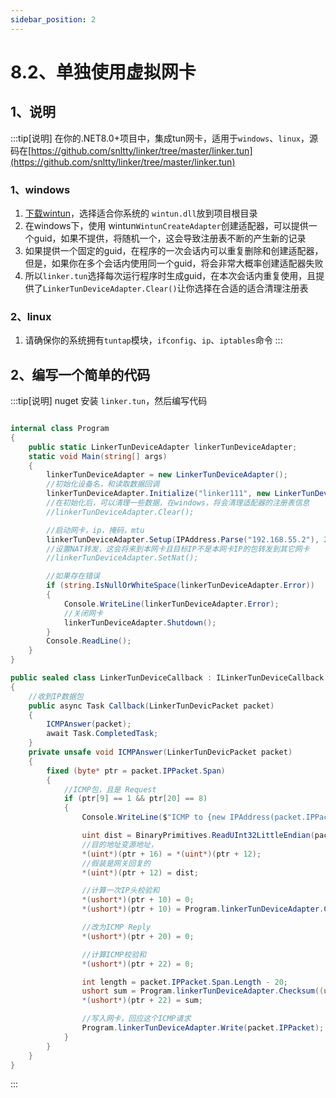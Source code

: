 ```yaml
---
sidebar_position: 2
---
```


# 8.2、单独使用虚拟网卡

## 1、说明

:::tip[说明]
在你的.NET8.0+项目中，集成tun网卡，适用于`windows`、`linux`，源码在[https://github.com/snltty/linker/tree/master/linker.tun](https://github.com/snltty/linker/tree/master/linker.tun)

### 1、windows
1. [下载wintun](https://www.wintun.net/)，选择适合你系统的 `wintun.dll`放到项目根目录
1. 在windows下，使用 wintun`WintunCreateAdapter`创建适配器，可以提供一个guid，如果不提供，将随机一个，这会导致注册表不断的产生新的记录
2. 如果提供一个固定的guid，在程序的一次会话内可以重复删除和创建适配器，但是，如果你在多个会话内使用同一个guid，将会非常大概率创建适配器失败
3. 所以`linker.tun`选择每次运行程序时生成guid，在本次会话内重复使用，且提供了`LinkerTunDeviceAdapter.Clear()`让你选择在合适的适合清理注册表

### 2、linux
1. 请确保你的系统拥有`tuntap`模块，`ifconfig`、`ip`、`iptables`命令
:::

## 2、编写一个简单的代码

:::tip[说明]
nuget 安装 `linker.tun`，然后编写代码

```c#

internal class Program
{
    public static LinkerTunDeviceAdapter linkerTunDeviceAdapter;
    static void Main(string[] args)
    {
        linkerTunDeviceAdapter = new LinkerTunDeviceAdapter();
        //初始化设备名，和读取数据回调
        linkerTunDeviceAdapter.Initialize("linker111", new LinkerTunDeviceCallback());
        //在初始化后，可以清理一些数据，在windows，将会清理适配器的注册表信息
        //linkerTunDeviceAdapter.Clear();

        //启动网卡，ip，掩码，mtu
        linkerTunDeviceAdapter.Setup(IPAddress.Parse("192.168.55.2"), 24, 1416);
        //设置NAT转发，这会将来到本网卡且目标IP不是本网卡IP的包转发到其它网卡
        //linkerTunDeviceAdapter.SetNat();

        //如果存在错误
        if (string.IsNullOrWhiteSpace(linkerTunDeviceAdapter.Error))
        {
            Console.WriteLine(linkerTunDeviceAdapter.Error);
            //关闭网卡
            linkerTunDeviceAdapter.Shutdown();
        }
        Console.ReadLine();
    }
}

public sealed class LinkerTunDeviceCallback : ILinkerTunDeviceCallback
{
    //收到IP数据包
    public async Task Callback(LinkerTunDevicPacket packet)
    {
        ICMPAnswer(packet);
        await Task.CompletedTask;
    }
    private unsafe void ICMPAnswer(LinkerTunDevicPacket packet)
    {
        fixed (byte* ptr = packet.IPPacket.Span)
        {
            //ICMP包，且是 Request
            if (ptr[9] == 1 && ptr[20] == 8)
            {
                Console.WriteLine($"ICMP to {new IPAddress(packet.IPPacket.Span.Slice(16, 4))}");

                uint dist = BinaryPrimitives.ReadUInt32LittleEndian(packet.IPPacket.Span.Slice(16, 4));
                //目的地址变源地址，
                *(uint*)(ptr + 16) = *(uint*)(ptr + 12);
                //假装是网关回复的
                *(uint*)(ptr + 12) = dist;

                //计算一次IP头校验和
                *(ushort*)(ptr + 10) = 0;
                *(ushort*)(ptr + 10) = Program.linkerTunDeviceAdapter.Checksum((ushort*)ptr, 20);

                //改为ICMP Reply
                *(ushort*)(ptr + 20) = 0;

                //计算ICMP校验和
                *(ushort*)(ptr + 22) = 0;

                int length = packet.IPPacket.Span.Length - 20;
                ushort sum = Program.linkerTunDeviceAdapter.Checksum((ushort*)(ptr + 20), length);
                *(ushort*)(ptr + 22) = sum;

                //写入网卡，回应这个ICMP请求
                Program.linkerTunDeviceAdapter.Write(packet.IPPacket);
            }
        }
    }
}
```
:::
